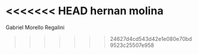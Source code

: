 <<<<<<< HEAD
hernan molina
=======
Gabriel Morello Regalini
>>>>>>> 24627d4cd543d42e1e080e70bd9523c25507e958
